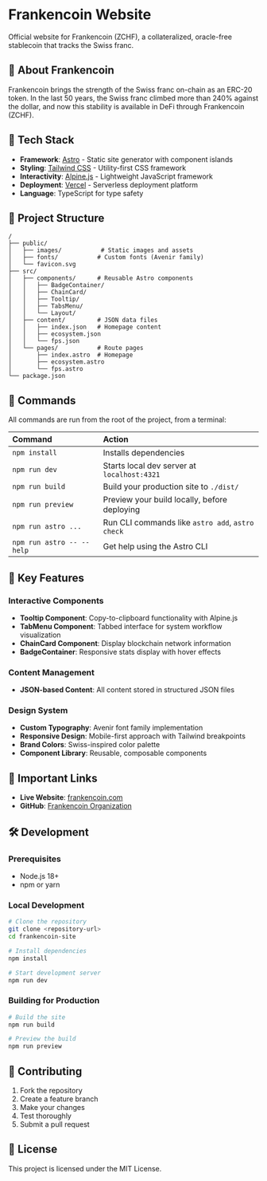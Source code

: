 # Frankencoin Website

Official website for Frankencoin (ZCHF), a collateralized, oracle-free stablecoin that tracks the Swiss franc.

## 🌟 About Frankencoin

Frankencoin brings the strength of the Swiss franc on-chain as an ERC-20 token. In the last 50 years, the Swiss franc climbed more than 240% against the dollar, and now this stability is available in DeFi through Frankencoin (ZCHF).

## 🚀 Tech Stack

- **Framework**: [Astro](https://astro.build/) - Static site generator with component islands
- **Styling**: [Tailwind CSS](https://tailwindcss.com/) - Utility-first CSS framework
- **Interactivity**: [Alpine.js](https://alpinejs.dev/) - Lightweight JavaScript framework
- **Deployment**: [Vercel](https://vercel.com/) - Serverless deployment platform
- **Language**: TypeScript for type safety

## 📁 Project Structure

```text
/
├── public/
│   ├── images/           # Static images and assets
│   ├── fonts/           # Custom fonts (Avenir family)
│   └── favicon.svg
├── src/
│   ├── components/      # Reusable Astro components
│   │   ├── BadgeContainer/
│   │   ├── ChainCard/
│   │   ├── Tooltip/
│   │   ├── TabsMenu/
│   │   └── Layout/
│   ├── content/         # JSON data files
│   │   ├── index.json   # Homepage content
│   │   ├── ecosystem.json
│   │   └── fps.json
│   └── pages/           # Route pages
│       ├── index.astro  # Homepage
│       ├── ecosystem.astro
│       └── fps.astro
└── package.json
```

## 🧞 Commands

All commands are run from the root of the project, from a terminal:

| Command                   | Action                                           |
| :------------------------ | :----------------------------------------------- |
| `npm install`             | Installs dependencies                            |
| `npm run dev`             | Starts local dev server at `localhost:4321`      |
| `npm run build`           | Build your production site to `./dist/`          |
| `npm run preview`         | Preview your build locally, before deploying     |
| `npm run astro ...`       | Run CLI commands like `astro add`, `astro check` |
| `npm run astro -- --help` | Get help using the Astro CLI                     |

## 🎨 Key Features

### Interactive Components

- **Tooltip Component**: Copy-to-clipboard functionality with Alpine.js
- **TabMenu Component**: Tabbed interface for system workflow visualization
- **ChainCard Component**: Display blockchain network information
- **BadgeContainer**: Responsive stats display with hover effects

### Content Management

- **JSON-based Content**: All content stored in structured JSON files

### Design System

- **Custom Typography**: Avenir font family implementation
- **Responsive Design**: Mobile-first approach with Tailwind breakpoints
- **Brand Colors**: Swiss-inspired color palette
- **Component Library**: Reusable, composable components

## 🔗 Important Links

- **Live Website**: [frankencoin.com](https://frankencoin.com)
- **GitHub**: [Frankencoin Organization](https://github.com/Frankencoin-ZCHF)

## 🛠️ Development

### Prerequisites

- Node.js 18+
- npm or yarn

### Local Development

```bash
# Clone the repository
git clone <repository-url>
cd frankencoin-site

# Install dependencies
npm install

# Start development server
npm run dev
```

### Building for Production

```bash
# Build the site
npm run build

# Preview the build
npm run preview
```

## 🤝 Contributing

1. Fork the repository
2. Create a feature branch
3. Make your changes
4. Test thoroughly
5. Submit a pull request

## 📄 License

This project is licensed under the MIT License.
